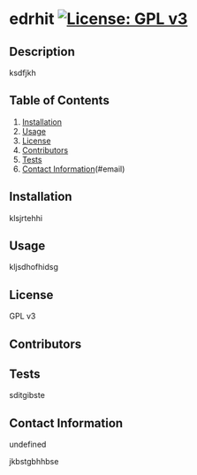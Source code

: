 # edrhit [![License: GPL v3](https://img.shields.io/badge/License-GPLv3-blue.svg)](https://www.gnu.org/licenses/gpl-3.0)
  
## Description
ksdfjkh

## Table of Contents
1. [Installation](#installation)
2. [Usage](#usage)
3. [License](#license)
4. [Contributors](#contributors)
5. [Tests](#tests)
6. [Contact Information](#github)(#email)

## Installation
klsjrtehhi

## Usage
kljsdhofhidsg

## License
GPL v3

## Contributors


## Tests
sditgibste

## Contact Information
  undefined

  jkbstgbhhbse

